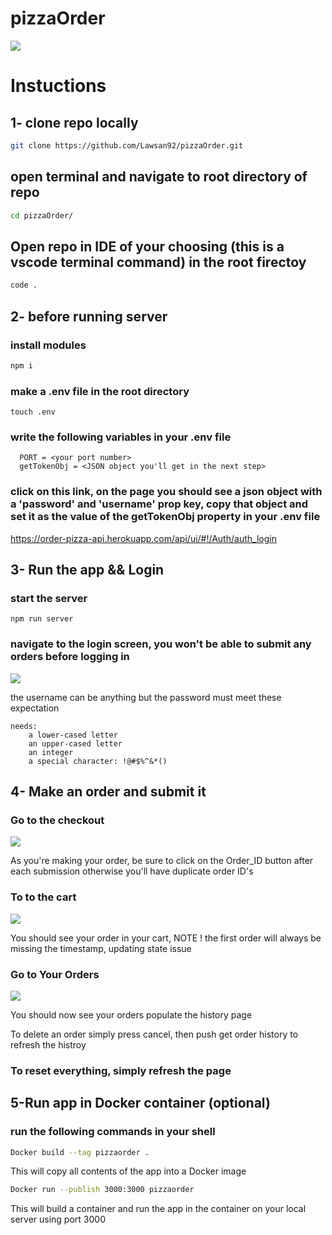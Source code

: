 # pizzaOrder

<img src ='https://res.cloudinary.com/darp0mj9i/image/upload/v1666824581/samples/Screen_Shot_2022-10-26_at_17.49.37_vcy2s7.jpg' />


# Instuctions

## 1- clone repo locally

```sh
git clone https://github.com/Lawsan92/pizzaOrder.git
```

## open terminal and navigate to root directory of repo

```sh
cd pizzaOrder/
```

## Open repo in IDE of your choosing (this is a vscode terminal command) in the root firectoy

```sh
code .
```

## 2- before running server

  ### install modules
  ```sh
  npm i
  ```

  ### make a .env file in the root directory

  ```
  touch .env
  ```

  ### write the following variables in your .env file

  ```
    PORT = <your port number>
    getTokenObj = <JSON object you'll get in the next step>
  ```
  ### click on this link, on the page you should see a json object with a 'password' and 'username' prop key, copy that object and set it as the value of the getTokenObj property in your .env file
  https://order-pizza-api.herokuapp.com/api/ui/#!/Auth/auth_login


## 3- Run the app && Login

  ### start the server
  ```
  npm run server
  ```

  ### navigate to the login screen, you won't be able to submit any orders before logging in

  <img src='https://res.cloudinary.com/darp0mj9i/image/upload/v1666826454/samples/Screen_Shot_2022-10-26_at_18.20.51_yu56a5.jpg'/>

 <p>the username can be anything but the password must meet these expectation</p>

  ```
needs:
      a lower-cased letter
      an upper-cased letter
      an integer
      a special character: !@#$%^&*()
  ```

## 4- Make an order and submit it

  ### Go to the checkout

  <img src= 'https://res.cloudinary.com/darp0mj9i/image/upload/v1666826702/samples/Screen_Shot_2022-10-26_at_18.24.59_b3oukt.jpg'/>

  <p> As you're making your order, be sure to click on the Order_ID button after each submission otherwise you'll have duplicate order ID's</p>

  ### To to the cart

  <img src= 'https://res.cloudinary.com/darp0mj9i/image/upload/v1666826801/samples/Screen_Shot_2022-10-26_at_18.26.39_niparl.jpg'/>

  <p> You should see your order in your cart, NOTE ! the first order will always be missing the timestamp, updating state issue</p>

 ### Go to Your Orders

 <img src= 'https://res.cloudinary.com/darp0mj9i/image/upload/v1666826908/samples/Screen_Shot_2022-10-26_at_18.28.24_g9ipbg.jpg'/>

  <p>You should now see your orders populate the history page</p>

  <p>To delete an order simply press cancel, then push get order history to refresh the histroy</p>

  ### To reset everything, simply refresh the page

## 5-Run app in Docker container (optional)

  ### run the following commands in your shell

  ```sh
  Docker build --tag pizzaorder .
  ```

  <p>This will copy all contents of the app into a Docker image</p>

  ```sh
  Docker run --publish 3000:3000 pizzaorder
  ```

  <p>This will build a container and run the app in the container on your local server using port 3000 </p>